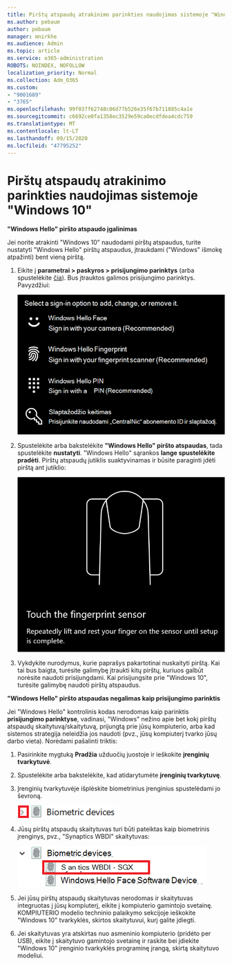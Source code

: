 ```yaml
---
title: Pirštų atspaudų atrakinimo parinkties naudojimas sistemoje "Windows 10"
ms.author: pebaum
author: pebaum
manager: mnirkhe
ms.audience: Admin
ms.topic: article
ms.service: o365-administration
ROBOTS: NOINDEX, NOFOLLOW
localization_priority: Normal
ms.collection: Adm_O365
ms.custom:
- "9001689"
- "3765"
ms.openlocfilehash: 99f037f62748c06d77b526e35f67b711885c4a1e
ms.sourcegitcommit: c6692ce0fa1358ec3529e59ca0ecdfdea4cdc759
ms.translationtype: MT
ms.contentlocale: lt-LT
ms.lasthandoff: 09/15/2020
ms.locfileid: "47795252"
---
```

# <a name="use-fingerprint-unlock-option-in-windows-10"></a>Pirštų atspaudų atrakinimo parinkties naudojimas sistemoje "Windows 10"

**"Windows Hello" piršto atspaudo įgalinimas**

Jei norite atrakinti "Windows 10" naudodami pirštų atspaudus, turite nustatyti "Windows Hello" pirštų atspaudus, įtraukdami ("Windows" išmokę atpažinti) bent vieną pirštą. 

1. Eikite į **parametrai > paskyros > prisijungimo parinktys** (arba spustelėkite [čia](ms-settings:signinoptions?activationSource=GetHelp)). Bus įtrauktos galimos prisijungimo parinktys. Pavyzdžiui:

    ![Prisijungimo parinktys.](media/sign-in-options.png)

2. Spustelėkite arba bakstelėkite **"Windows Hello" piršto atspaudas**, tada spustelėkite **nustatyti**. "Windows Hello" sąrankos **lange spustelėkite pradėti**. Pirštų atspaudų jutiklis suaktyvinamas ir būsite paraginti įdėti pirštą ant jutiklio:

   ![Pirštų atspaudų jutiklis.](media/fingerprint-sensor.png)

3. Vykdykite nurodymus, kurie paprašys pakartotinai nuskaityti pirštą. Kai tai bus baigta, turėsite galimybę įtraukti kitų pirštų, kuriuos galbūt norėsite naudoti prisijungdami. Kai prisijungsite prie "Windows 10", turėsite galimybę naudoti pirštų atspaudus.

**"Windows Hello" piršto atspaudas negalimas kaip prisijungimo parinktis**

Jei "Windows Hello" kontrolinis kodas nerodomas kaip parinktis **prisijungimo parinktyse**, vadinasi, "Windows" nežino apie bet kokį pirštų atspaudų skaitytuvą/skaitytuvą, prijungtą prie jūsų kompiuterio, arba kad sistemos strategija neleidžia jos naudoti (pvz., jūsų kompiuterį tvarko jūsų darbo vieta). Norėdami pašalinti triktis: 

1. Pasirinkite mygtuką **Pradžia** užduočių juostoje ir ieškokite **įrenginių tvarkytuvė**.

2. Spustelėkite arba bakstelėkite, kad atidarytumėte **įrenginių tvarkytuvę**.

3. Įrenginių tvarkytuvėje išplėskite biometrinius įrenginius spustelėdami jo ševroną.

   ![Biometriniai įrenginiai.](media/biometric-devices.png)

4. Jūsų pirštų atspaudų skaitytuvas turi būti pateiktas kaip biometrinis įrenginys, pvz., "Synaptics WBDI" skaitytuvas:

   ![Biometriniai įrenginiai.](media/biometric-devices-expanded.png)

5. Jei jūsų pirštų atspaudų skaitytuvas nerodomas ir skaitytuvas integruotas į jūsų kompiuterį, eikite į kompiuterio gamintojo svetainę. KOMPIUTERIO modelio techninio palaikymo sekcijoje ieškokite "Windows 10" tvarkyklės, skirtos skaitytuvui, kurį galite įdiegti.

6. Jei skaitytuvas yra atskirtas nuo asmeninio kompiuterio (pridėto per USB), eikite į skaitytuvo gamintojo svetainę ir raskite bei įdiekite "Windows 10" įrenginio tvarkyklės programinę įrangą, skirtą skaitytuvo modeliui.
